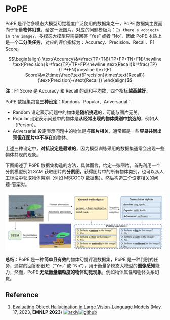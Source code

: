 # PoPE

PoPE 是评估多模态大模型幻觉程度广泛使用的数据集之一，PoPE 数据集主要面向于衡量**物体幻觉**，给定一张图片，对应的问题模板为：`Is there a <object> in the image?`，多模态大模型只需要回答 “Yes” 或者 “No”，因此 PoPE 本质上是一个**二分类任务**，对应的评价指标为：Accuracy、Precision、Recall、F1 Score。

```math
\begin{align}
\text{Accuracy}&=\frac{TP+TN}{TP+FP+TN+FN}\newline
\text{Precision}&=\frac{TP}{TP+FP}\newline
\text{Recall}&=\frac{TP}{TP+FN}\newline
\text{F1 Score}&=2\times\frac{\text{Precision}\times\text{Recall}}{\text{Precision}+\text{Recall}}
\end{align}
```

**注**：F1 Score 是 Accuracy 和 Recall 的调和平均数，四个指标**越高越好**。

PoPE 数据集包含**三种设定**：Random、Popular、Adversarial：

- Random 设定表示问题中的物体是**随机挑选**的，可能与图片无关。
- Popular 设定表示问题中的物体是**从经常出现的物体类别中挑选的**，例如**人**（Person）。
- Adversarial 设定表示问题中的物体是**与图片相关**，通常都是一些**容易共同出现但在图片中不存在**的物体。

上述三种设定中，**对抗设定是最难的**，因为模型训练采用的数据集通常会出现一些物体共现的现象。

下图阐述了 PoPE 数据集构造的方法，具体而言，给定一张图片，首先利用一个分割模型例如 SAM 获取图片的**分割图**，获得图片中的所有物体类别，也可以从人工标注中获取物体类别（例如 MSCOCO 数据集）。然后构造三个设定相关的问题-答案对。

![pope](./assets/pope-example.png)

**总结**：PoPE 是一种**简单且有效**的物体幻觉评测数据集，PoPE 是一种判别式任务，通常的回答都很短（“Yes” 或 “No”），用于衡量多模态大模型的**图像感知**能力，然而，PoPE **无法衡量细粒度的物体幻觉现象**，例如物体属性和物体关系幻觉。



## Reference

1. [Evaluating Object Hallucination in Large Vision-Language Models](https://arxiv.org/abs/2305.10355) (May. 17, 2023, **EMNLP 2023**) [![arxiv](https://img.shields.io/badge/arXiv-b31b1b.svg)](https://arxiv.org/abs/2305.10355)[![github](https://img.shields.io/github/stars/AoiDragon/POPE)](https://github.com/AoiDragon/POPE)

